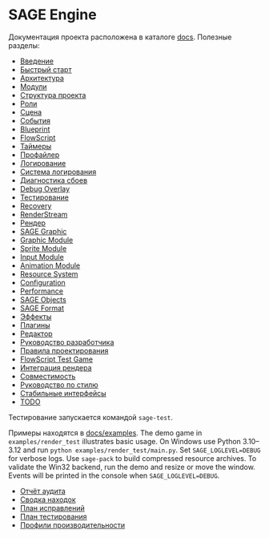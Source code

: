 # SAGE Engine

Документация проекта расположена в каталоге [docs](docs/). Полезные разделы:

- [Введение](docs/intro.md)
- [Быстрый старт](docs/getting_started.md)
- [Архитектура](docs/architecture.md)
- [Модули](docs/modules.md)
- [Структура проекта](docs/structure.md)
- [Роли](docs/roles.md)
- [Сцена](docs/scene.md)
- [События](docs/events.md)
- [Blueprint](docs/blueprint.md)
- [FlowScript](docs/flow_script.md)
- [Таймеры](docs/timers.md)
- [Профайлер](docs/profiler.md)
- [Логирование](docs/modules/logger.md)
- [Система логирования](docs/logger.md)
- [Диагностика сбоев](docs/crash.md)
- [Debug Overlay](docs/debug.md)
- [Тестирование](docs/testing.md)
- [Recovery](docs/recovery.md)
- [RenderStream](docs/renderstream.md)
- [Рендер](docs/modules/render.md)
- [SAGE Graphic](docs/modules/gfx.md)
- [Graphic Module](docs/modules/graphic.md)
- [Sprite Module](docs/modules/sprite.md)
- [Input Module](docs/modules/input.md)
- [Animation Module](docs/modules/animation.md)
- [Resource System](docs/modules/resource.md)
- [Configuration](docs/configuration.md)
- [Performance](docs/performance.md)
- [SAGE Objects](docs/modules/objects.md)
- [SAGE Format](docs/modules/format.md)
- [Эффекты](docs/modules/effects.md)
- [Плагины](docs/plugin.md)
- [Редактор](docs/editor.md)
- [Руководство разработчика](docs/dev_guidelines.md)
- [Правила проектирования](docs/design_rules.md)
- [FlowScript Test Game](examples/render_test/main.py)
- [Интеграция рендера](docs/examples/render_integration.md)
- [Совместимость](docs/compatibility.md)
- [Руководство по стилю](docs/style_guide.md)
- [Стабильные интерфейсы](docs/stable_api.md)
- [TODO](docs/todo.md)

Тестирование запускается командой `sage-test`.

Примеры находятся в [docs/examples](docs/examples/).
The demo game in `examples/render_test` illustrates basic usage. On Windows use
Python 3.10–3.12 and run `python examples/render_test/main.py`. Set `SAGE_LOGLEVEL=DEBUG` for verbose
logs.
Use `sage-pack` to build compressed resource archives.
To validate the Win32 backend, run the demo and resize or move the window.
Events will be printed in the console when `SAGE_LOGLEVEL=DEBUG`.

- [Отчёт аудита](audit_report.md)
- [Сводка находок](audit_findings.md)
- [План исправлений](fix_roadmap.md)
- [План тестирования](test_plan.md)
- [Профили производительности](benchmark.md)


